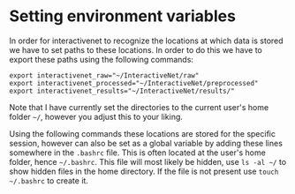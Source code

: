 # Setting environment variables

In order for interactivenet to recognize the locations at which data is stored we have to set paths to these locations. In order to do this we have to export these paths using the following commands:

```
export interactivenet_raw="~/InteractiveNet/raw"
export interactivenet_processed="~/InteractiveNet/preprocessed"
export interactivenet_results="~/InteractiveNet/results/"
```

Note that I have currently set the directories to the current user's home folder `~/`, however you adjust this to your liking.

Using the following commands these locations are stored for the specific session, however can also be set as a global variable by adding these lines somewhere in the `.bashrc` file. This is often located at the user's home folder, hence `~/.bashrc`. This file will most likely be hidden, use `ls -al ~/` to show hidden files in the home directory. If the file is not present use `touch ~/.bashrc` to create it.
